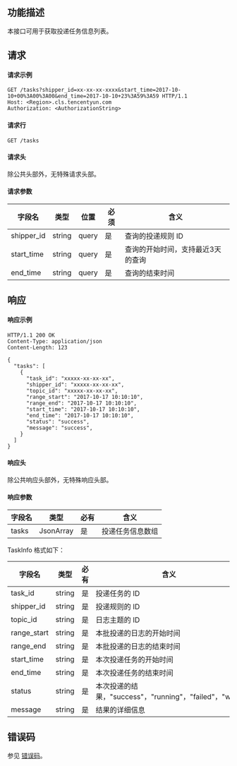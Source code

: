 ## 功能描述

本接口可用于获取投递任务信息列表。

## 请求

#### 请求示例

```shell
GET /tasks?shipper_id=xx-xx-xx-xxxx&start_time=2017-10-10+00%3A00%3A00&end_time=2017-10-10+23%3A59%3A59 HTTP/1.1
Host: <Region>.cls.tencentyun.com
Authorization: <AuthorizationString>
```

#### 请求行

```shell
GET /tasks
```

#### 请求头

除公共头部外，无特殊请求头部。

#### 请求参数

| 字段名        |  类型  | 位置  | 必须 |      含义                      |
|--------------|--------|------|---------|---------------------------------|
| shipper_id   | string | query| 是      |查询的投递规则 ID                  |
| start_time   | string | query| 是      |查询的开始时间，支持最近3天的查询  |
| end_time     | string | query| 是      |查询的结束时间                     |

## 响应

#### 响应示例

```shell
HTTP/1.1 200 OK
Content-Type: application/json
Content-Length: 123

{
  "tasks": [
    {
      "task_id": "xxxxx-xx-xx-xx",
      "shipper_id": "xxxxx-xx-xx-xx",
      "topic_id": "xxxxx-xx-xx-xx",
      "range_start": "2017-10-17 10:10:10",
      "range_end": "2017-10-17 10:10:10",
      "start_time": "2017-10-17 10:10:10",
      "end_time": "2017-10-17 10:10:10",
      "status": "success",
      "message": "success",
    }
  ]
}
```

#### 响应头

除公共响应头部外，无特殊响应头部。

#### 响应参数

|  字段名      |  类型     | 必有 |        含义                    |
|-------------|-----------|---------|-------------------------------|
| tasks       | JsonArray | 是      | 投递任务信息数组                |

TaskInfo 格式如下：

|  字段名     |  类型  | 必有 |        含义                    |
|------------|--------|---------|-------------------------------|
| task_id    | string | 是      | 投递任务的 ID                |
| shipper_id | string | 是      | 投递规则的 ID                |
| topic_id   | string | 是      | 日志主题的 ID                |
| range_start| string | 是      | 本批投递的日志的开始时间         |
| range_end  | string | 是      | 本批投递的日志的结束时间         |
| start_time | string | 是      | 本次投递任务的开始时间           |
| end_time   | string | 是      | 本次投递任务的结束时间           |
| status     | string | 是      | 本次投递的结果，"success"，"running"，"failed"，"wait" |
| message    | string | 是      | 结果的详细信息                  |

## 错误码

参见 [错误码](https://intl.cloud.tencent.com/document/product/614/12402)。
